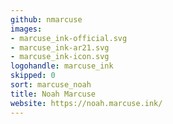```yaml
---
github: nmarcuse
images:
- marcuse_ink-official.svg
- marcuse_ink-ar21.svg
- marcuse_ink-icon.svg
logohandle: marcuse_ink
skipped: 0
sort: marcuse_noah
title: Noah Marcuse
website: https://noah.marcuse.ink/
---
```


